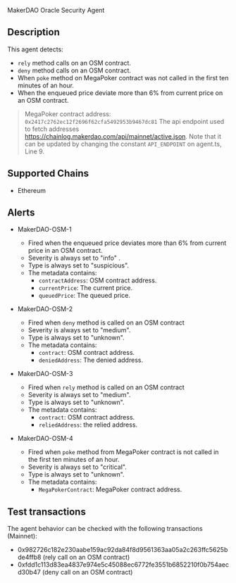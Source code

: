  MakerDAO Oracle Security Agent

## Description

This agent detects: 
- `rely` method calls on an OSM contract.
- `deny` method calls on an OSM contract.
- When `poke` method on MegaPoker contract was not called in the first ten minutes of an hour.
- When the enqueued price deviate more than 6% from current price on an OSM contract.

> MegaPoker contract address: `0x2417c2762ec12f2696f62cfa5492953b9467dc81`
> The api endpoint used to fetch addresses https://chainlog.makerdao.com/api/mainnet/active.json. Note that it can be updated by changing the constant `API_ENDPOINT` on agent.ts, Line 9. 

## Supported Chains

- Ethereum

## Alerts

- MakerDAO-OSM-1
  - Fired when the enqueued price deviates more than 6% from current price in an OSM contract.
  - Severity is always set to "info" .
  - Type is always set to "suspicious".
  - The metadata contains:
    - `contractAddress`: OSM contract address.
    - `currentPrice`: The current price. 
    - `queuedPrice`: The queued price.

- MakerDAO-OSM-2
  - Fired when `deny` method is called on an OSM contract
  - Severity is always set to "medium".
  - Type is always set to "unknown".
  - The metadata contains:
    - `contract`: OSM contract address.
    - `deniedAddress`: The denied address.

- MakerDAO-OSM-3
  - Fired when `rely` method is called on an OSM contract
  - Severity is always set to "medium".
  - Type is always set to "unknown".
  - The metadata contains:
    - `contract`: OSM contract address.
    - `reliedAddress`: the relied address.

- MakerDAO-OSM-4
  - Fired when `poke` method from MegaPoker contract is not called in the first ten minutes of an hour.
  - Severity is always set to "critical".
  - Type is always set to "unknown".
  - The metadata contains: 
    - `MegaPokerContract`: MegaPoker contract address.

## Test transactions
The agent behavior can be checked with the following transactions (Mainnet):

  - 0x982726c182e230aabe159ac92da84f8d9561363aa05a2c263ffc5625bde4ffb8 (rely call on an OSM contract)
  - 0xfdd1c113d83ea4837e974e5c45088ec6772fe3551b6852210f0b754aecd30b47 (deny call on an OSM contract)